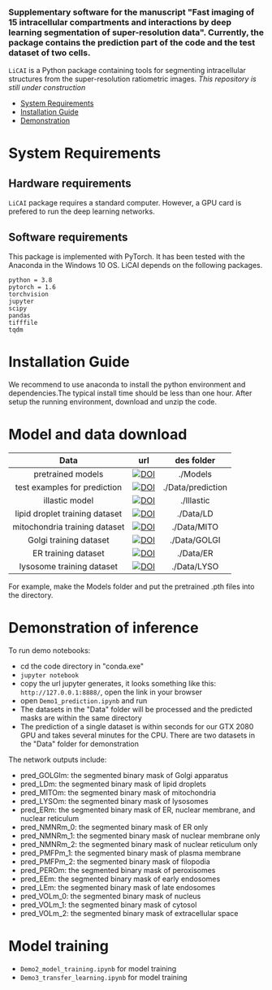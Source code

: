 ### Supplementary software for the manuscript "Fast imaging of 15 intracellular compartments and interactions by deep learning segmentation of super-resolution data". Currently, the package contains the prediction part of the code and the test dataset of two cells.

`LiCAI` is a Python package containing tools for segmenting intracellular structures from the super-resolution ratiometric images.
*This repository is still under construction*

- [System Requirements](#system-requirements)
- [Installation Guide](#installation-guide)
- [Demonstration](#license)

# System Requirements
## Hardware requirements
`LiCAI` package requires a standard computer. However, a GPU card is prefered to run the deep learning networks.

## Software requirements
This package is implemented with PyTorch. It has been tested with the Anaconda in the Windows 10 OS. LiCAI depends on the following packages.

```
python = 3.8
pytorch = 1.6
torchvision
jupyter
scipy
pandas
tifffile
tqdm
```

# Installation Guide

We recommend to use anaconda to install the python environment and dependencies.The typical install time should be less than one hour. After setup the running environment, download and unzip the code. 

# Model and data download

|Data   |url	|des folder |
|:----:|:----:|:----:| 
|pretrained models |[![DOI](https://zenodo.org/badge/DOI/10.5281/zenodo.7724778.svg)](https://doi.org/10.5281/zenodo.7724778)  |./Models   |
|test examples for prediction|[![DOI](https://zenodo.org/badge/DOI/10.5281/zenodo.7724778.svg)](https://doi.org/10.5281/zenodo.7724778)|./Data/prediction|
|illastic model|[![DOI](https://zenodo.org/badge/DOI/10.5281/zenodo.7653696.svg)](https://doi.org/10.5281/zenodo.7653696)|./Illastic|
|lipid droplet training dataset|[![DOI](https://zenodo.org/badge/DOI/10.5281/zenodo.10979607.svg)](https://doi.org/10.5281/zenodo.10979607)|./Data/LD|
|mitochondria training dataset|[![DOI](https://zenodo.org/badge/DOI/10.5281/zenodo.7724798.svg)](https://doi.org/10.5281/zenodo.7724798)|./Data/MITO|
|Golgi training dataset|[![DOI](https://zenodo.org/badge/DOI/10.5281/zenodo.10979124.svg)](https://doi.org/10.5281/zenodo.10979124)|./Data/GOLGI|
|ER training dataset|[![DOI](https://zenodo.org/badge/DOI/10.5281/zenodo.10978822.svg)](https://doi.org/10.5281/zenodo.10978822)|./Data/ER|
|lysosome training dataset|[![DOI](https://zenodo.org/badge/DOI/10.5281/zenodo.10978939.svg)](https://doi.org/10.5281/zenodo.10978939)|./Data/LYSO|


For example, make the Models folder and put the pretrained .pth files into the directory.

# Demonstration of inference

To run demo notebooks:
- cd the code directory in "conda.exe"
- `jupyter notebook`
- copy the url jupyter generates, it looks something like this: `http://127.0.0.1:8888/`, open the link in your browser
- open `Demo1_prediction.ipynb` and run
- The datasets in the "Data" folder will be processed and the predicted masks are within the same directory
- The prediction of a single dataset is within seconds for our GTX 2080 GPU and takes several minutes for the CPU. There are two datasets in the "Data" folder for demonstration

The network outputs include:
- pred_GOLGIm: the segmented binary mask of Golgi apparatus
- pred_LDm: the segmented binary mask of lipid droplets
- pred_MITOm: the segmented binary mask of mitochondria
- pred_LYSOm: the segmented binary mask of lysosomes
- pred_ERm: the segmented binary mask of ER, nuclear membrane, and nuclear reticulum
- pred_NMNRm_0: the segmented binary mask of ER only
- pred_NMNRm_1: the segmented binary mask of nuclear membrane only
- pred_NMNRm_2: the segmented binary mask of nuclear reticulum only
- pred_PMFPm_1: the segmented binary mask of plasma membrane
- pred_PMFPm_2: the segmented binary mask of filopodia
- pred_PEROm: the segmented binary mask of peroxisomes
- pred_EEm: the segmented binary mask of early endosomes
- pred_LEm: the segmented binary mask of late endosomes
- pred_VOLm_0: the segmented binary mask of nucleus
- pred_VOLm_1: the segmented binary mask of cytosol
- pred_VOLm_2: the segmented binary mask of extracellular space

# Model training
- `Demo2_model_training.ipynb` for model training
- `Demo3_transfer_learning.ipynb` for model training
